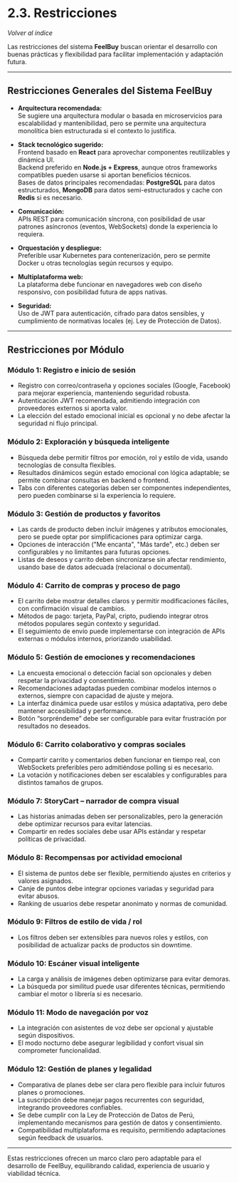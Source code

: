 # 2.3. Restricciones  
*Volver al índice*

Las restricciones del sistema **FeelBuy** buscan orientar el desarrollo con buenas prácticas y flexibilidad para facilitar implementación y adaptación futura.

---

## Restricciones Generales del Sistema FeelBuy

- **Arquitectura recomendada:**  
  Se sugiere una arquitectura modular o basada en microservicios para escalabilidad y mantenibilidad, pero se permite una arquitectura monolítica bien estructurada si el contexto lo justifica.

- **Stack tecnológico sugerido:**  
  Frontend basado en **React** para aprovechar componentes reutilizables y dinámica UI.  
  Backend preferido en **Node.js + Express**, aunque otros frameworks compatibles pueden usarse si aportan beneficios técnicos.  
  Bases de datos principales recomendadas: **PostgreSQL** para datos estructurados, **MongoDB** para datos semi-estructurados y cache con **Redis** si es necesario.  

- **Comunicación:**  
  APIs REST para comunicación síncrona, con posibilidad de usar patrones asíncronos (eventos, WebSockets) donde la experiencia lo requiera.

- **Orquestación y despliegue:**  
  Preferible usar Kubernetes para contenerización, pero se permite Docker u otras tecnologías según recursos y equipo.

- **Multiplataforma web:**  
  La plataforma debe funcionar en navegadores web con diseño responsivo, con posibilidad futura de apps nativas.

- **Seguridad:**  
  Uso de JWT para autenticación, cifrado para datos sensibles, y cumplimiento de normativas locales (ej. Ley de Protección de Datos).

---

## Restricciones por Módulo

### Módulo 1: Registro e inicio de sesión  
- Registro con correo/contraseña y opciones sociales (Google, Facebook) para mejorar experiencia, manteniendo seguridad robusta.  
- Autenticación JWT recomendada, admitiendo integración con proveedores externos si aporta valor.  
- La elección del estado emocional inicial es opcional y no debe afectar la seguridad ni flujo principal.

### Módulo 2: Exploración y búsqueda inteligente  
- Búsqueda debe permitir filtros por emoción, rol y estilo de vida, usando tecnologías de consulta flexibles.  
- Resultados dinámicos según estado emocional con lógica adaptable; se permite combinar consultas en backend o frontend.  
- Tabs con diferentes categorías deben ser componentes independientes, pero pueden combinarse si la experiencia lo requiere.

### Módulo 3: Gestión de productos y favoritos  
- Las cards de producto deben incluir imágenes y atributos emocionales, pero se puede optar por simplificaciones para optimizar carga.  
- Opciones de interacción ("Me encanta", "Más tarde", etc.) deben ser configurables y no limitantes para futuras opciones.  
- Listas de deseos y carrito deben sincronizarse sin afectar rendimiento, usando base de datos adecuada (relacional o documental).

### Módulo 4: Carrito de compras y proceso de pago  
- El carrito debe mostrar detalles claros y permitir modificaciones fáciles, con confirmación visual de cambios.  
- Métodos de pago: tarjeta, PayPal, cripto, pudiendo integrar otros métodos populares según contexto y seguridad.  
- El seguimiento de envío puede implementarse con integración de APIs externas o módulos internos, priorizando usabilidad.

### Módulo 5: Gestión de emociones y recomendaciones  
- La encuesta emocional o detección facial son opcionales y deben respetar la privacidad y consentimiento.  
- Recomendaciones adaptadas pueden combinar modelos internos o externos, siempre con capacidad de ajuste y mejora.  
- La interfaz dinámica puede usar estilos y música adaptativa, pero debe mantener accesibilidad y performance.  
- Botón “sorpréndeme” debe ser configurable para evitar frustración por resultados no deseados.

### Módulo 6: Carrito colaborativo y compras sociales  
- Compartir carrito y comentarios deben funcionar en tiempo real, con WebSockets preferibles pero admitiéndose polling si es necesario.  
- La votación y notificaciones deben ser escalables y configurables para distintos tamaños de grupos.

### Módulo 7: StoryCart – narrador de compra visual  
- Las historias animadas deben ser personalizables, pero la generación debe optimizar recursos para evitar latencias.  
- Compartir en redes sociales debe usar APIs estándar y respetar políticas de privacidad.

### Módulo 8: Recompensas por actividad emocional  
- El sistema de puntos debe ser flexible, permitiendo ajustes en criterios y valores asignados.  
- Canje de puntos debe integrar opciones variadas y seguridad para evitar abusos.  
- Ranking de usuarios debe respetar anonimato y normas de comunidad.

### Módulo 9: Filtros de estilo de vida / rol  
- Los filtros deben ser extensibles para nuevos roles y estilos, con posibilidad de actualizar packs de productos sin downtime.

### Módulo 10: Escáner visual inteligente  
- La carga y análisis de imágenes deben optimizarse para evitar demoras.  
- La búsqueda por similitud puede usar diferentes técnicas, permitiendo cambiar el motor o librería si es necesario.

### Módulo 11: Modo de navegación por voz  
- La integración con asistentes de voz debe ser opcional y ajustable según dispositivos.  
- El modo nocturno debe asegurar legibilidad y confort visual sin comprometer funcionalidad.

### Módulo 12: Gestión de planes y legalidad  
- Comparativa de planes debe ser clara pero flexible para incluir futuros planes o promociones.  
- La suscripción debe manejar pagos recurrentes con seguridad, integrando proveedores confiables.  
- Se debe cumplir con la Ley de Protección de Datos de Perú, implementando mecanismos para gestión de datos y consentimiento.  
- Compatibilidad multiplataforma es requisito, permitiendo adaptaciones según feedback de usuarios.

---

Estas restricciones ofrecen un marco claro pero adaptable para el desarrollo de FeelBuy, equilibrando calidad, experiencia de usuario y viabilidad técnica.

